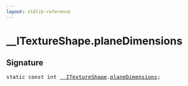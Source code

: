 ```yaml
---
layout: stdlib-reference
---
```


# __ITextureShape.planeDimensions

## Signature
<pre>
<span class='code_keyword'>static</span> <span class='code_keyword'>const</span> <span class="code_keyword">int</span> <a href="index.html" class="code_type">__ITextureShape</a>.<a href="planedimensions-5.html" class="code_var">planeDimensions</a>;
</pre>

